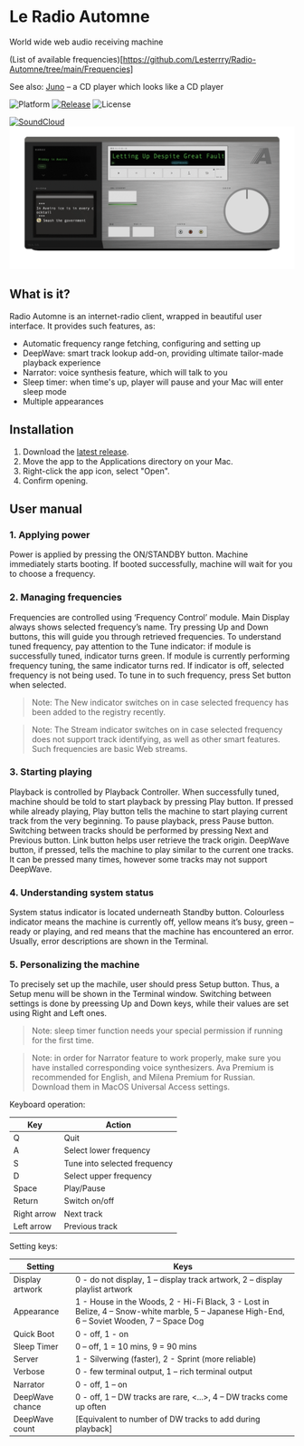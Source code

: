 #  Le Radio Automne
World wide web audio receiving machine

(List of available frequencies)[https://github.com/Lesterrry/Radio-Automne/tree/main/Frequencies]

See also: [Juno](https://github.com/lesterrry/juno) – a CD player which looks like a CD player

![Platform](https://img.shields.io/badge/platform-macOS-lightgrey)
[![Release](https://img.shields.io/badge/latest%20release-v1.1.2%20Samoyed-lightgrey)](https://github.com/Lesterrry/Radio-Automne/releases/latest)
![License](https://img.shields.io/badge/license-MIT-lightgrey)

[![SoundCloud](https://img.shields.io/badge/SoundCloud-listen-9cf?style=social&logo=soundcloud)](https://soundcloud.com/lesterrry)
![Screenshot](https://github.com/Lesterrry/Radio-Automne/raw/main/screeens/Main.gif)
## What is it?
Radio Automne is an internet-radio client, wrapped in beautiful user interface. It provides such features, as:
- Automatic frequency range fetching, configuring and setting up
- DeepWave: smart track lookup add-on, providing ultimate tailor-made playback experience
- Narrator: voice synthesis feature, which will talk to you 
- Sleep timer: when time's up, player will pause and your Mac will enter sleep mode
- Multiple appearances
## Installation
1. Download the [latest release](https://github.com/Lesterrry/Radio-Automne/releases/latest).
2. Move the app to the Applications directory on your Mac.
3. Right-click the app icon, select "Open".
4. Confirm opening.
## User manual
### 1. Applying power
Power is applied by pressing the ON/STANDBY button. Machine immediately starts booting. If booted successfully, machine will wait for you to choose a frequency.
### 2. Managing frequencies
Frequencies are controlled using ‘Frequency Control’ module. Main Display always shows selected frequency’s name. Try pressing Up and Down buttons, this will guide you through retrieved frequencies. To understand tuned frequency, pay attention to the Tune indicator: if module is successfully tuned, indicator turns green. If module is currently performing frequency tuning, the same indicator turns red. If indicator is off, selected frequency is not being used. To tune in to such frequency, press Set button when selected.
>Note: The New indicator switches on in case selected frequency has been added to the registry recently.

>Note: The Stream indicator switches on in case selected frequency does not support track identifying, as well as other smart features. Such frequencies are basic Web streams.
### 3. Starting playing
Playback is controlled by Playback Controller. When successfully tuned, machine should be told to start playback by pressing Play button. If pressed while already playing, Play button tells the machine to start playing current track from the very beginning. 
To pause playback, press Pause button.
Switching between tracks should be performed by pressing Next and Previous button.
Link button helps user retrieve the track origin.
DeepWave button, if pressed, tells the machine to play similar to the current one tracks. It can be pressed many times, however some tracks may not support DeepWave.
### 4. Understanding system status
System status indicator is located underneath Standby button. Colourless indicator means the machine is currently off, yellow means it’s busy, green – ready or playing, and red means that the machine has encountered an error. Usually, error descriptions are shown in the Terminal.
### 5. Personalizing the machine
To precisely set up the machile, user should press Setup button. Thus, a Setup menu will be shown in the Terminal window. Switching between settings is done by preessing Up and Down keys, while their values are set using Right and Left ones.
>Note: sleep timer function needs your special permission if running for the first time.

>Note: in order for Narrator feature to work properly, make sure you have installed corresponding voice synthesizers. Ava Premium is recommended for English, and Milena Premium for Russian. Download them in MacOS Universal Access settings.

Keyboard operation:

| Key | Action |
| ------ | ------ |
| Q | Quit |
| A | Select lower frequency |
| S | Tune into selected frequency |
| D | Select upper frequency |
| Space | Play/Pause |
| Return | Switch on/off |
| Right arrow | Next track |
| Left arrow | Previous track |

Setting keys:

| Setting | Keys |
| ------ | ------ |
| Display artwork | 0 - do not display, 1 – display track artwork, 2 – display playlist artwork |
| Appearance | 1 - House in the Woods, 2 - Hi-Fi Black, 3 - Lost in Belize, 4 – Snow-white marble, 5 – Japanese High-End, 6 – Soviet Wooden, 7 – Space Dog |
| Quick Boot | 0 - off, 1 - on |
| Sleep Timer | 0 – off, 1 = 10 mins, 9 = 90 mins |
| Server | 1 - Silverwing (faster), 2 - Sprint (more reliable) |
| Verbose | 0 - few terminal output, 1 – rich terminal output |
| Narrator | 0 - off, 1 – on |
| DeepWave chance | 0 - off, 1 – DW tracks are rare, <...>, 4 – DW tracks come up often |
| DeepWave count | [Equivalent to number of DW tracks to add during playback] |
